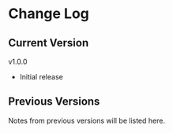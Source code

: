 # Change Log

## Current Version

v1.0.0

- Initial release 

## Previous Versions

Notes from previous versions will be listed here.